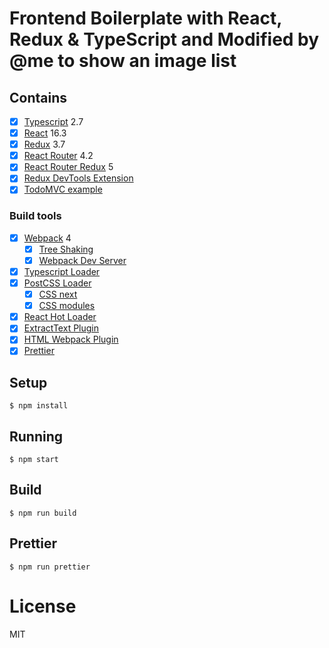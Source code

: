 # Frontend Boilerplate with React, Redux & TypeScript and Modified by @me to show an image list

## Contains

- [x] [Typescript](https://www.typescriptlang.org/) 2.7
- [x] [React](https://facebook.github.io/react/) 16.3
- [x] [Redux](https://github.com/reactjs/redux) 3.7
- [x] [React Router](https://github.com/ReactTraining/react-router) 4.2
- [x] [React Router Redux](https://github.com/reactjs/react-router-redux) 5
- [x] [Redux DevTools Extension](https://github.com/zalmoxisus/redux-devtools-extension)
- [x] [TodoMVC example](http://todomvc.com)

### Build tools

- [x] [Webpack](https://webpack.github.io) 4
  - [x] [Tree Shaking](https://medium.com/@Rich_Harris/tree-shaking-versus-dead-code-elimination-d3765df85c80)
  - [x] [Webpack Dev Server](https://github.com/webpack/webpack-dev-server)
- [x] [Typescript Loader](https://github.com/TypeStrong/ts-loader)
- [x] [PostCSS Loader](https://github.com/postcss/postcss-loader)
  - [x] [CSS next](https://github.com/MoOx/postcss-cssnext)
  - [x] [CSS modules](https://github.com/css-modules/css-modules)
- [x] [React Hot Loader](https://github.com/gaearon/react-hot-loader)
- [x] [ExtractText Plugin](https://github.com/webpack/extract-text-webpack-plugin)
- [x] [HTML Webpack Plugin](https://github.com/ampedandwired/html-webpack-plugin)
- [x] [Prettier](https://github.com/prettier/prettier)

## Setup

```
$ npm install
```

## Running

```
$ npm start
```

## Build

```
$ npm run build
```

## Prettier

```
$ npm run prettier
```

# License

MIT
